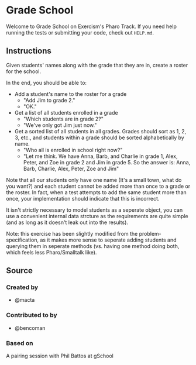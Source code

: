 # Grade School

Welcome to Grade School on Exercism's Pharo Track.
If you need help running the tests or submitting your code, check out `HELP.md`.

## Instructions

Given students' names along with the grade that they are in, create a roster for the school.

In the end, you should be able to:

- Add a student's name to the roster for a grade
  - "Add Jim to grade 2."
  - "OK."
- Get a list of all students enrolled in a grade
  - "Which students are in grade 2?"
  - "We've only got Jim just now."
- Get a sorted list of all students in all grades.
  Grades should sort as 1, 2, 3, etc., and students within a grade should be sorted alphabetically by name.
  - "Who all is enrolled in school right now?"
  - "Let me think.
    We have Anna, Barb, and Charlie in grade 1, Alex, Peter, and Zoe in grade 2 and Jim in grade 5.
    So the answer is: Anna, Barb, Charlie, Alex, Peter, Zoe and Jim"

Note that all our students only have one name (It's a small town, what do you want?) and each student cannot be added more than once to a grade or the roster.
In fact, when a test attempts to add the same student more than once, your implementation should indicate that this is incorrect.

It isn't strictly necessary to model students as a seperate object, you can use a convenient internal data strcture as the requirements are quite simple (and as long as it doesn't leak out into the results).Note: this exercise has been slightly modified from the problem-specification, as it makes more sense to seperate adding students and querying them in seperate methods (vs. having one method doing both, which feels less Pharo/Smalltalk like).

## Source

### Created by

- @macta

### Contributed to by

- @bencoman

### Based on

A pairing session with Phil Battos at gSchool